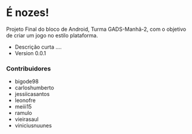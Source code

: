 # É nozes! #

Projeto Final do bloco de Android, Turma GADS-Manhã-2, com o objetivo de criar um jogo no estilo plataforma.

 - Descrição curta ....
 - Version 0.0.1

### Contribuidores ###

 - bigode98
 - carloshumberto
 - jessiicasantos
 - leonofre
 - meiii15
 - ramulo
 - vieirasaul
 - viniciusnuunes
